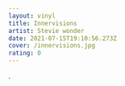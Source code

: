 ```yaml
---
layout: vinyl
title: Innervisions
artist: Stevie wonder
date: 2021-07-15T19:10:56.273Z
cover: /innervisions.jpg
rating: 0
---
```

.